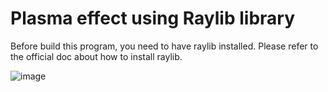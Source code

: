 # Plasma effect using Raylib library

Before build this program, you need to have raylib installed. Please refer to the official doc about how to install raylib.

![image](https://user-images.githubusercontent.com/66740338/200519860-58b68dc8-ad09-4a84-8d63-bbe62e1d286c.png)

